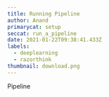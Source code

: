 ```yaml
---
title: Running Pipeline
author: Anand
primarycat: setup
seccat: run_a_pipeline
date: 2021-01-22T09:38:41.433Z
labels:
  - deeplearning
  - razorthink
thumbnail: download.png
---
```

Pipeline
